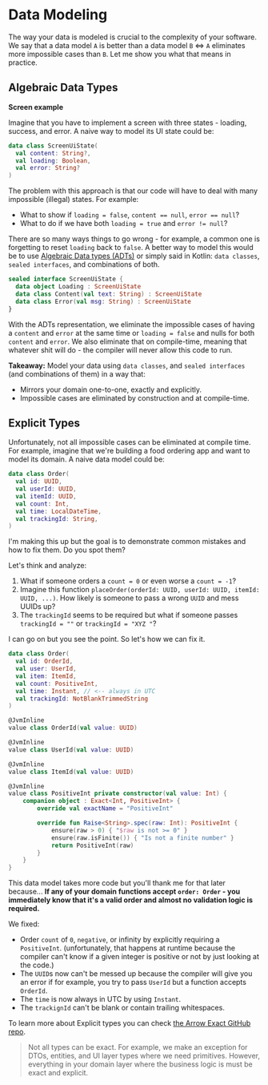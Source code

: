 # Data Modeling

The way your data is modeled is crucial to the complexity of your software. 
We say that a data model `A` is better than a data model `B` <=> `A` eliminates more impossible cases than `B`. Let me show you what that means in practice.

## Algebraic Data Types

**Screen example**

Imagine that you have to implement a screen with three states - loading, success, and error.
A naive way to model its UI state could be:

```kotlin
data class ScreenUiState(
  val content: String?,
  val loading: Boolean,
  val error: String?
)
```

The problem with this approach is that our code will have to deal with many impossible (illegal) states. For example:

- What to show if `loading = false`, `content == null`, `error == null`?
- What to do if we have both `loading = true` and `error != null`?

There are so many ways things to go wrong - for example, a common one is forgetting to reset `loading` back to `false`.
A better way to model this would be to use [Algebraic Data types (ADTs)](https://wiki.haskell.org/Algebraic_data_type) 
or simply said in Kotlin: `data classes`, `sealed interfaces`, and combinations of both.

```kotlin
sealed interface ScreenUiState {
  data object Loading : ScreenUiState
  data class Content(val text: String) : ScreenUiState
  data class Error(val msg: String) : ScreenUiState
}
```

With the ADTs representation, we eliminate the impossible cases of having a `content` and `error` at the same time 
or `loading = false` and nulls for both `content` and `error`. We also eliminate that on compile-time, meaning that
whatever shit will do - the compiler will never allow this code to run.

**Takeaway:** Model your data using `data classes`, and  `sealed interfaces` (and combinations of them) in a way that:

- Mirrors your domain one-to-one, exactly and explicitly.
- Impossible cases are eliminated by construction and at compile-time.

## Explicit Types

Unfortunately, not all impossible cases can be eliminated at compile time. For example, imagine that we're building
a food ordering app and want to model its domain. A naive data model could be:

```kotlin
data class Order(
  val id: UUID,
  val userId: UUID,
  val itemId: UUID,
  val count: Int,
  val time: LocalDateTime,
  val trackingId: String,
)
```

I'm making this up but the goal is to demonstrate common mistakes and how to fix them.
Do you spot them? 

Let's think and analyze:

1. What if someone orders a `count = 0` or even worse a `count = -1`?
2. Imagine this function `placeOrder(orderId: UUID, userId: UUID, itemId: UUID, ...)`. How likely is someone to pass a wrong `UUID` and mess UUIDs up?
3. The `trackingId` seems to be required but what if someone passes `trackingId = ""` or `trackingId = "XYZ "`?

I can go on but you see the point. So let's how we can fix it.

```kotlin
data class Order(
  val id: OrderId,
  val user: UserId,
  val item: ItemId,
  val count: PositiveInt,
  val time: Instant, // <-- always in UTC 
  val trackingId: NotBlankTrimmedString
)

@JvmInline
value class OrderId(val value: UUID)

@JvmInline
value class UserId(val value: UUID)

@JvmInline
value class ItemId(val value: UUID)

@JvmInline
value class PositiveInt private constructor(val value: Int) {
    companion object : Exact<Int, PositiveInt> {
        override val exactName = "PositiveInt"

        override fun Raise<String>.spec(raw: Int): PositiveInt {
            ensure(raw > 0) { "$raw is not >= 0" }
            ensure(raw.isFinite()) { "Is not a finite number" }
            return PositiveInt(raw)
        }
    }
}
```

This data model takes more code but you'll thank me for that later because...
**If any of your domain functions accept `order: Order` - you immediately know that it's a valid order and almost no validation logic is required.**

We fixed:

- Order `count` of `0`, `negative`, or infinity by explicitly requiring a `PositiveInt`. (unfortunately, that happens at runtime because the compiler can't know if a given integer is positive or not by just looking at the code.)
- The `UUID`s now can't be messed up because the compiler will give you an error if for example, you try to pass `UserId` but a function accepts `OrderId`.
- The `time` is now always in UTC by using `Instant`.
- The `trackignId` can't be blank or contain trailing whitespaces.

To learn more about Explicit types you can check [the Arrow Exact GitHub repo](https://github.com/arrow-kt/arrow-exact).

> Not all types can be exact. For example, we make an exception for DTOs, entities, and UI layer types where we need primitives.
> However, everything in your domain layer where the business logic is must be exact and explicit.
